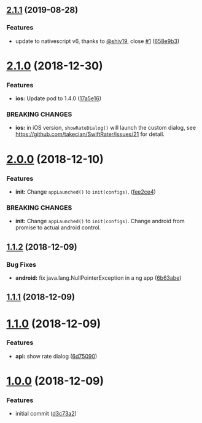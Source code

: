 ## [2.1.1](https://github.com/gogoout/nativescript-rater/compare/v2.1.0...v2.1.1) (2019-08-28)


### Features

* update to nativescript v6, thanks to [@shiv19](https://github.com/shiv19), close [#1](https://github.com/gogoout/nativescript-rater/issues/1) ([658e9b3](https://github.com/gogoout/nativescript-rater/commit/658e9b3))



# [2.1.0](https://github.com/gogoout/nativescript-rater/compare/v2.0.0...v2.1.0) (2018-12-30)


### Features

* **ios:** Update pod to 1.4.0 ([17a5e16](https://github.com/gogoout/nativescript-rater/commit/17a5e16))


### BREAKING CHANGES

* **ios:** in iOS version, `showRateDialog()` will launch the custom dialog, see
https://github.com/takecian/SwiftRater/issues/21 for detail.



# [2.0.0](https://github.com/gogoout/nativescript-rater/compare/v1.1.2...v2.0.0) (2018-12-10)


### Features

* **init:** Change `appLaunched()` to `init(configs)`. ([fee2ce4](https://github.com/gogoout/nativescript-rater/commit/fee2ce4))


### BREAKING CHANGES

* **init:** Change `appLaunched()` to `init(configs)`. Change android from promise to actual
android control.



## [1.1.2](https://github.com/gogoout/nativescript-rater/compare/v1.1.1...v1.1.2) (2018-12-09)


### Bug Fixes

* **android:** fix java.lang.NullPointerException in a ng app ([6b63abe](https://github.com/gogoout/nativescript-rater/commit/6b63abe))



## [1.1.1](https://github.com/gogoout/nativescript-rater/compare/v1.1.0...v1.1.1) (2018-12-09)



# [1.1.0](https://github.com/gogoout/nativescript-rater/compare/v1.0.0...v1.1.0) (2018-12-09)


### Features

* **api:** show rate dialog ([6d75090](https://github.com/gogoout/nativescript-rater/commit/6d75090))



# [1.0.0](https://github.com/gogoout/nativescript-rater/compare/d3c73a2...v1.0.0) (2018-12-09)


### Features

* initial commit ([d3c73a2](https://github.com/gogoout/nativescript-rater/commit/d3c73a2))



